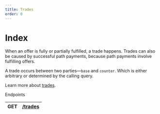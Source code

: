 ```yaml
---
title: Trades
order: 0
---
```


# Index

When an offer is fully or partially fulfilled, a trade happens. Trades can also be caused by successful path payments, because path payments involve fulfilling offers.

A trade occurs between two parties—`base` and `counter`. Which is either arbitrary or determined by the calling query.

Learn more about [trades](../../../glossary/decentralized-exchange.md).

Endpoints

| GET | [/trades](https://developers.stellar.org/api/resources/trades/list/) |
| :--- | :--- |



